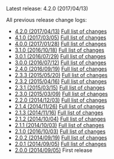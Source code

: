 Latest release: 4.2.0 (2017/04/13)

All previous release change logs:

* [4.2.0 (2017/04/13)](Documentation/Changelog/4.2.0.md) [Full list of changes](https://github.com/FluidTYPO3/vhs/compare/4.1.0...4.2.0)
* [4.1.0 (2017/03/05)](Documentation/Changelog/4.1.0.md) [Full list of changes](https://github.com/FluidTYPO3/vhs/compare/4.0.0...4.1.0)
* [4.0.0 (2017/01/28)](Documentation/Changelog/4.0.0.md) [Full list of changes](https://github.com/FluidTYPO3/vhs/compare/3.1.0...4.0.0)
* [3.1.0 (2016/10/18)](Documentation/Changelog/3.1.0.md) [Full list of changes](https://github.com/FluidTYPO3/vhs/compare/3.0.1...3.1.0)
* [3.0.1 (2016/07/29)](Documentation/Changelog/3.0.1.md) [Full list of changes](https://github.com/FluidTYPO3/vhs/compare/3.0.0...3.0.1)
* [3.0.0 (2016/07/12)](Documentation/Changelog/3.0.0.md) [Full list of changes](https://github.com/FluidTYPO3/vhs/compare/2.4.0...3.0.0)
* [2.4.0 (2016/09/19)](Documentation/Changelog/2.4.0.md) [Full list of changes](https://github.com/FluidTYPO3/vhs/compare/2.3.3...2.4.0)
* [2.3.3 (2015/05/20)](Documentation/Changelog/2.3.3.md) [Full list of changes](https://github.com/FluidTYPO3/vhs/compare/2.3.2...2.3.3)
* [2.3.2 (2015/04/16)](Documentation/Changelog/2.3.2.md) [Full list of changes](https://github.com/FluidTYPO3/vhs/compare/2.3.1...2.3.2)
* [2.3.1 (2015/03/15)](Documentation/Changelog/2.3.1.md) [Full list of changes](https://github.com/FluidTYPO3/vhs/compare/2.3.0...2.3.1)
* [2.3.0 (2015/03/09)](Documentation/Changelog/2.3.0.md) [Full list of changes](https://github.com/FluidTYPO3/vhs/compare/2.2.0...2.3.0)
* [2.2.0 (2014/12/03)](Documentation/Changelog/2.2.0.md) [Full list of changes](https://github.com/FluidTYPO3/vhs/compare/2.1.4...2.2.0)
* [2.1.4 (2014/11/26)](Documentation/Changelog/2.1.4.md) [Full list of changes](https://github.com/FluidTYPO3/vhs/compare/2.1.3...2.1.4)
* [2.1.3 (2014/11/16)](Documentation/Changelog/2.1.3.md) [Full list of changes](https://github.com/FluidTYPO3/vhs/compare/2.1.2...2.1.3)
* [2.1.2 (2014/10/04)](Documentation/Changelog/2.1.2.md) [Full list of changes](https://github.com/FluidTYPO3/vhs/compare/2.1.1...2.1.2)
* [2.1.1 (2014/10/03)](Documentation/Changelog/2.1.1.md) [Full list of changes](https://github.com/FluidTYPO3/vhs/compare/2.1.0...2.1.1)
* [2.1.0 (2016/10/03)](Documentation/Changelog/2.1.0.md) [Full list of changes](https://github.com/FluidTYPO3/vhs/compare/2.0.2...2.1.0)
* [2.0.2 (2014/09/19)](Documentation/Changelog/2.0.2.md) [Full list of changes](https://github.com/FluidTYPO3/vhs/compare/2.0.1...2.0.2)
* [2.0.1 (2014/09/05)](Documentation/Changelog/2.0.1.md) [Full list of changes](https://github.com/FluidTYPO3/vhs/compare/2.0.0...2.0.1)
* [2.0.0 (2014/09/05)](Documentation/Changelog/2.0.0.md) First release
